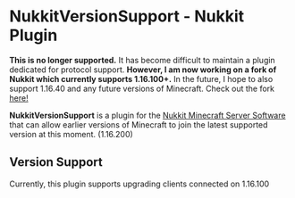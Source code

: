 # NukkitVersionSupport - Nukkit Plugin

**This is no longer supported.** It has become difficult to maintain a plugin dedicated for protocol support. **However, I am now working on a fork of Nukkit which currently supports 1.16.100+.** In the future, I hope to also support 1.16.40 and any future versions of Minecraft. Check out the fork [here!](https://github.com/Mooncraft-Games/MadNukkit)

**NukkitVersionSupport** is a plugin for the [Nukkit Minecraft Server Software](https://github.com/CloudburstMC/Nukkit) that can allow earlier versions of Minecraft to join the latest supported version at this moment. (1.16.200)

## Version Support

Currently, this plugin supports upgrading clients connected on 1.16.100

<!-- TODO: Add a tutorial on how to add version support for future versions -->
